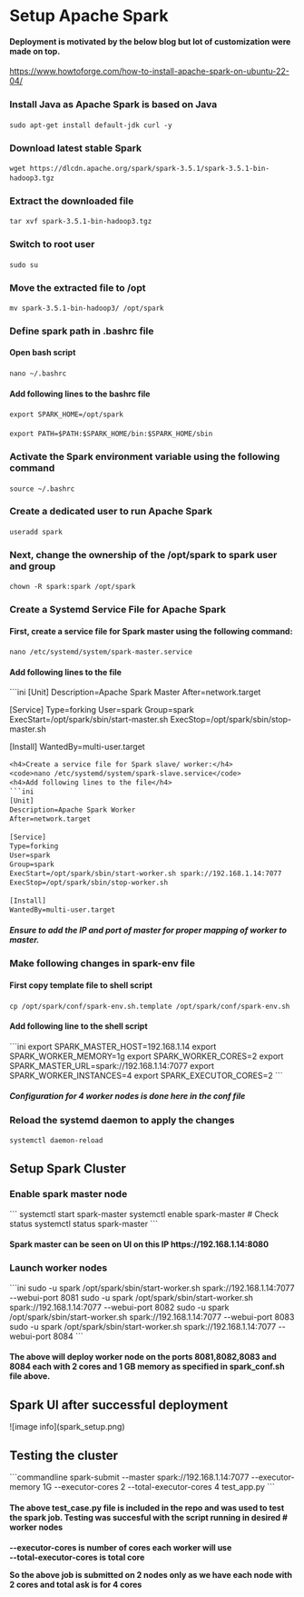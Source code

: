 <h1> Setup Apache Spark </h1>
<h4>Deployment is motivated by the below blog but lot of customization were made on top. </h4>

https://www.howtoforge.com/how-to-install-apache-spark-on-ubuntu-22-04/

<h3>Install Java as Apache Spark is based on Java </h3>
<code>sudo apt-get install default-jdk curl -y</code><br>
<h3>Download latest stable Spark</h3>
<code>wget https://dlcdn.apache.org/spark/spark-3.5.1/spark-3.5.1-bin-hadoop3.tgz</code>
<h3>Extract the downloaded file</h3>
<code>tar xvf spark-3.5.1-bin-hadoop3.tgz</code>
<h3>Switch to root user</h3>
<code>sudo su</code>
<h3>Move the extracted file to /opt</h3>
<code>mv spark-3.5.1-bin-hadoop3/ /opt/spark</code>
<h3>Define spark path in .bashrc file</h3>
<h4>Open bash script</h4>
<code>nano ~/.bashrc</code>
<h4>Add following lines to the bashrc file</h4>
<code>export SPARK_HOME=/opt/spark <br>
export PATH=$PATH:$SPARK_HOME/bin:$SPARK_HOME/sbin
</code>
<h3>Activate the Spark environment variable using the following command</h3>
<code>source ~/.bashrc</code>
<h3>Create a dedicated user to run Apache Spark</h3>
<code>useradd spark</code>
<h3>Next, change the ownership of the /opt/spark to spark user and group</h3>
<code>chown -R spark:spark /opt/spark</code>
<h3>Create a Systemd Service File for Apache Spark</h3>
<h4>First, create a service file for Spark master using the following command:</h4>
<code>nano /etc/systemd/system/spark-master.service</code>
<h4>Add following lines to the file</h4>
```ini
[Unit]
Description=Apache Spark Master
After=network.target

[Service]
Type=forking
User=spark
Group=spark
ExecStart=/opt/spark/sbin/start-master.sh
ExecStop=/opt/spark/sbin/stop-master.sh

[Install]
WantedBy=multi-user.target
```
<h4>Create a service file for Spark slave/ worker:</h4>
<code>nano /etc/systemd/system/spark-slave.service</code>
<h4>Add following lines to the file</h4>
```ini
[Unit]
Description=Apache Spark Worker
After=network.target

[Service]
Type=forking
User=spark
Group=spark
ExecStart=/opt/spark/sbin/start-worker.sh spark://192.168.1.14:7077
ExecStop=/opt/spark/sbin/stop-worker.sh

[Install]
WantedBy=multi-user.target
```
<h5>Ensure to add the IP and port of master for proper mapping of worker to master.</h5>

<h3>Make following changes in spark-env file</h3>
<h4>First copy template file to shell script</h4>
<code>cp /opt/spark/conf/spark-env.sh.template /opt/spark/conf/spark-env.sh</code>
<h4>Add following line to the shell script</h4>
```ini
export SPARK_MASTER_HOST=192.168.1.14
export SPARK_WORKER_MEMORY=1g
export SPARK_WORKER_CORES=2
export SPARK_MASTER_URL=spark://192.168.1.14:7077
export SPARK_WORKER_INSTANCES=4
export SPARK_EXECUTOR_CORES=2
```
<h5>Configuration for 4 worker nodes is done here in the conf file</h5>
<h3>Reload the systemd daemon to apply the changes</h3>
<code>systemctl daemon-reload</code>

<h2>Setup Spark Cluster</h2>
<h3>Enable spark master node</h3>
```
systemctl start spark-master
systemctl enable spark-master
# Check status
systemctl status spark-master
```
<h4>Spark master can be seen on UI on this IP https://192.168.1.14:8080</h4>

<h3>Launch worker nodes</h3>
```ini
sudo -u spark /opt/spark/sbin/start-worker.sh spark://192.168.1.14:7077 --webui-port 8081
sudo -u spark /opt/spark/sbin/start-worker.sh spark://192.168.1.14:7077 --webui-port 8082
sudo -u spark /opt/spark/sbin/start-worker.sh spark://192.168.1.14:7077 --webui-port 8083
sudo -u spark /opt/spark/sbin/start-worker.sh spark://192.168.1.14:7077 --webui-port 8084
```
<h4>The above will deploy worker node on the ports 8081,8082,8083 and 8084 each with 2 cores and 1 GB memory as specified in spark_conf.sh file above.</h4>

<h2>Spark UI after successful deployment</h2>
![image info](spark_setup.png)

<h2>Testing the cluster</h2>
```commandline
spark-submit --master spark://192.168.1.14:7077 --executor-memory 1G --executor-cores 2 --total-executor-cores 4 test_app.py
```
<h4>The above test_case.py file is included in the repo and was used to test the spark job. Testing was succesful with the script running in desired # worker nodes</h4>
<h4> 
--executor-cores is number of cores each worker will use<br>
--total-executor-cores is total core<br>

So the above job is submitted on 2 nodes only as we have each node with 2 cores and total ask is for 4 cores
</h4>